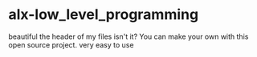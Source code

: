 # alx-low_level_programming
beautiful the header of my files isn't it? You can make your own with this open source project. very easy to use

